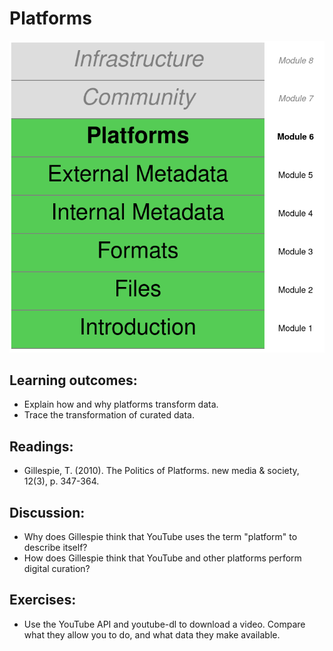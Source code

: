 # Platforms

<img src="images/progress.png">

## Learning outcomes:

* Explain how and why platforms transform data.
* Trace the transformation of curated data.

## Readings:

* Gillespie, T. (2010). The Politics of Platforms. new media \& society, 12(3), p. 347-364. 

## Discussion:

* Why does Gillespie think that YouTube uses the term "platform" to describe itself?
* How does Gillespie think that YouTube and other platforms perform digital curation?

## Exercises:

* Use the YouTube API and youtube-dl to download a video. Compare what they allow you to do, and what data they make available.

